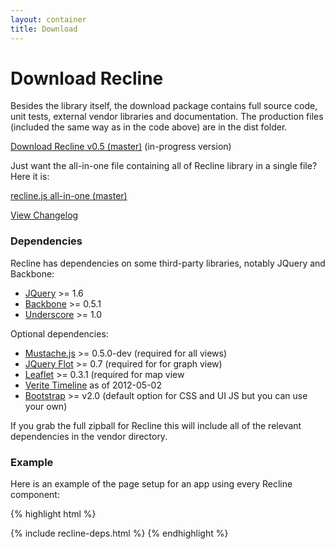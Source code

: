 ```yaml
---
layout: container
title: Download
---
```


<div class="page-header">
  <h1>
    Download Recline
  </h1>
</div>

Besides the library itself, the download package contains full source
code, unit tests, external vendor libraries and documentation. The
production files (included the same way as in the code above) are in the
dist folder.

<p><a href="https://github.com/okfn/recline/zipball/master" class="btn">Download Recline v0.5 (master)</a> (in-progress version)</p>

Just want the all-in-one file containing all of Recline library in a single file? Here it is:

<p><a href="dist/recline.js" class="btn">recline.js all-in-one (master)</a></p>

[View Changelog](https://github.com/okfn/recline#changelog)

### Dependencies

Recline has dependencies on some third-party libraries, notably JQuery and Backbone:

* [JQuery](http://jquery.com/) >= 1.6
* [Backbone](http://backbonejs.org/) >= 0.5.1
* [Underscore](http://documentcloud.github.com/underscore/) &gt;= 1.0

Optional dependencies:

* [Mustache.js](https://github.com/janl/mustache.js/) &gt;= 0.5.0-dev (required for all views)
* [JQuery Flot](http://code.google.com/p/flot/) >= 0.7 (required for for graph view)
* [Leaflet](http://leaflet.cloudmade.com/) >= 0.3.1 (required for map view
* [Verite Timeline](https://github.com/VeriteCo/Timeline/) as of 2012-05-02
* [Bootstrap](http://twitter.github.com/bootstrap/) &gt;= v2.0 (default option for CSS and UI JS but you can use your own)

If you grab the full zipball for Recline this will include all of the relevant
dependencies in the vendor directory.

### Example

Here is an example of the page setup for an app using every Recline component:

{% highlight html %}
  <!-- bootstrap -->
  <!-- Le HTML5 shim, for IE6-8 support of HTML elements -->
  <!--[if lt IE 9]>
    <script src="http://html5shim.googlecode.com/svn/trunk/html5.js"></script>
  <![endif]-->
  <link rel="stylesheet" href="vendor/bootstrap/2.0.2/css/bootstrap.css" />

{% include recline-deps.html %}
{% endhighlight %}


